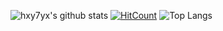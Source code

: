 ![hxy7yx's github stats](https://github-readme-stats.vercel.app/api?username=hxy7yx&show_icons=true)
[![HitCount](https://hits.dwyl.com/hxy7yx/hxy7yx.svg?style=flat-square&show=unique)](http://hits.dwyl.com/hxy7yx/hxy7yx)
![Top Langs](https://github-readme-stats.vercel.app/api/top-langs/?username=hxy7yx&layout=compact)
